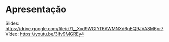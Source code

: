 # Apresentação

Slides: https://drive.google.com/file/d/1__Xxd9WGfYf6AWMNXd6qEQ9JVA8M6pr7
Vídeo: https://youtu.be/3lfv9MGREy4

